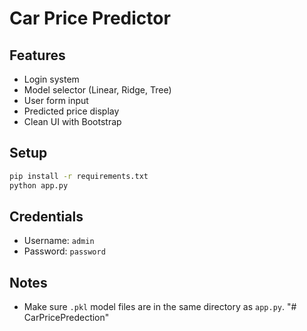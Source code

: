 # Car Price Predictor

## Features
- Login system
- Model selector (Linear, Ridge, Tree)
- User form input
- Predicted price display
- Clean UI with Bootstrap

## Setup

```bash
pip install -r requirements.txt
python app.py
```

## Credentials
- Username: `admin`
- Password: `password`

## Notes
- Make sure `.pkl` model files are in the same directory as `app.py`.
"# CarPricePredection" 
